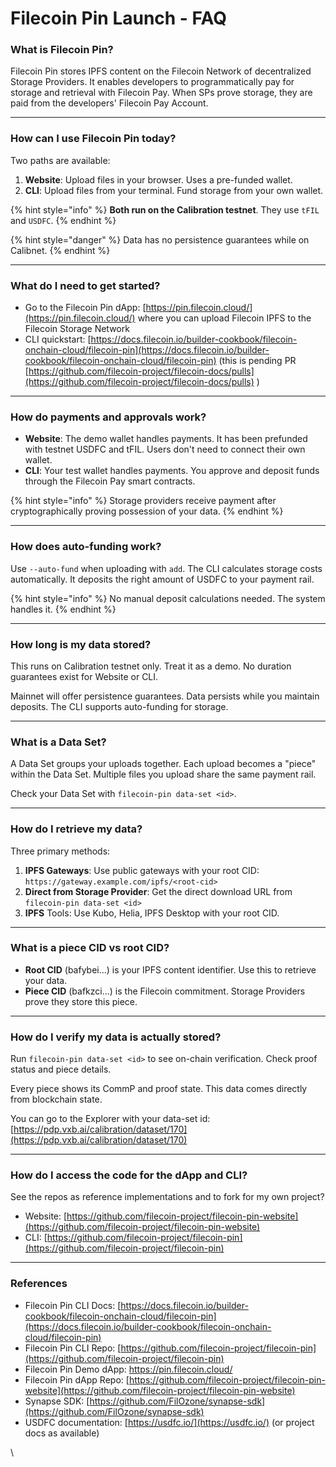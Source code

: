 # Filecoin Pin Launch -  FAQ

### What is Filecoin Pin?

Filecoin Pin stores IPFS content on the Filecoin Network of decentralized Storage Providers. It enables developers to programmatically pay for storage and retrieval with Filecoin Pay. When SPs prove storage, they are paid from the developers' Filecoin Pay Account.

***

### How can I use Filecoin Pin today?

Two paths are available:

1. **Website**: Upload files in your browser. Uses a pre-funded wallet.
2. **CLI**: Upload files from your terminal. Fund storage from your own wallet.

{% hint style="info" %}
**Both run on the Calibration testnet**. They use `tFIL` and `USDFC`.&#x20;
{% endhint %}

{% hint style="danger" %}
Data has no persistence guarantees while on Calibnet.
{% endhint %}

***

### What do I need to get started?

* Go to the Filecoin Pin dApp: [https://pin.filecoin.cloud/](https://pin.filecoin.cloud/) where you can upload Filecoin IPFS to the Filecoin Storage Network
* CLI quickstart: [https://docs.filecoin.io/builder-cookbook/filecoin-onchain-cloud/filecoin-pin](https://docs.filecoin.io/builder-cookbook/filecoin-onchain-cloud/filecoin-pin) (this is pending PR [https://github.com/filecoin-project/filecoin-docs/pulls](https://github.com/filecoin-project/filecoin-docs/pulls) )

***

### How do payments and approvals work?

* **Website**: The demo wallet handles payments. It has been prefunded with testnet USDFC and tFIL. Users don't need to connect their own wallet.
* **CLI**: Your test wallet handles payments. You approve and deposit funds through the Filecoin Pay smart contracts.

{% hint style="info" %}
Storage providers receive payment after cryptographically proving possession of your data.
{% endhint %}

***

### How does auto-funding work?

Use `--auto-fund` when uploading with `add`. The CLI calculates storage costs automatically. It deposits the right amount of USDFC to your payment rail.

{% hint style="info" %}
No manual deposit calculations needed. The system handles it.
{% endhint %}

***

### How long is my data stored?

This runs on Calibration testnet only. Treat it as a demo. No duration guarantees exist for Website or CLI.

Mainnet will offer persistence guarantees. Data persists while you maintain deposits. The CLI supports auto-funding for storage.

***

### What is a Data Set?

A Data Set groups your uploads together. Each upload becomes a "piece" within the Data Set. Multiple files you upload share the same payment rail.

Check your Data Set with `filecoin-pin data-set <id>`.

***

### How do I retrieve my data?

Three primary methods:

1. **IPFS Gateways**: Use public gateways with your root CID: `https://gateway.example.com/ipfs/<root-cid>`
2. **Direct from Storage Provider**: Get the direct download URL from `filecoin-pin data-set <id>`
3. **IPFS** Tools: Use Kubo, Helia, IPFS Desktop with your root CID.

***

### What is a piece CID vs root CID?

* **Root CID** (bafybei...) is your IPFS content identifier. Use this to retrieve your data.
* **Piece CID** (bafkzci...) is the Filecoin commitment. Storage Providers prove they store this piece.

***

### How do I verify my data is actually stored?

Run `filecoin-pin data-set <id>` to see on-chain verification. Check proof status and piece details.

Every piece shows its CommP and proof state. This data comes directly from blockchain state.

You can go to the Explorer with your data-set id: [https://pdp.vxb.ai/calibration/dataset/170](https://pdp.vxb.ai/calibration/dataset/170)

***

### How do I access the code for the dApp and CLI?

See the repos as reference implementations and to fork for my own project?

* Website: [https://github.com/filecoin-project/filecoin-pin-website](https://github.com/filecoin-project/filecoin-pin-website)
* CLI: [https://github.com/filecoin-project/filecoin-pin](https://github.com/filecoin-project/filecoin-pin)

***

### References

* Filecoin Pin CLI Docs: [https://docs.filecoin.io/builder-cookbook/filecoin-onchain-cloud/filecoin-pin](https://docs.filecoin.io/builder-cookbook/filecoin-onchain-cloud/filecoin-pin)
* Filecoin Pin CLI Repo: [https://github.com/filecoin-project/filecoin-pin](https://github.com/filecoin-project/filecoin-pin)
* Filecoin Pin Demo dApp: https://pin.filecoin.cloud/
* Filecoin Pin dApp Repo: [https://github.com/filecoin-project/filecoin-pin-website](https://github.com/filecoin-project/filecoin-pin-website)
* Synapse SDK: [https://github.com/FilOzone/synapse-sdk](https://github.com/FilOzone/synapse-sdk)
* USDFC documentation: [https://usdfc.io/](https://usdfc.io/) (or project docs as available)

\

